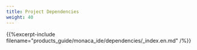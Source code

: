 ```yaml
---
title: Project Dependencies
weight: 40
---
```


{{%excerpt-include filename="products_guide/monaca_ide/dependencies/_index.en.md" /%}}
